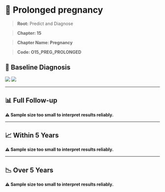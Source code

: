 # 🧬 Prolonged pregnancy
    
> **Root:** Predict and Diagnose

> **Chapter: 15**

> **Chapter Name: Pregnancy**

> **Code: O15_PREG_PROLONGED**

## 🧪 Baseline Diagnosis

<img src="/Predict/Figures/Baseline/IMP/O15_PREG_PROLONGED.png" />

<CsvTableIMP src="/public/Predict/Data/Baseline/IMP/IMP_O15_PREG_PROLONGED.csv" label="🔍 View full results" />

<img src="/Predict/Figures/Baseline/ROC/O15_PREG_PROLONGED.png" />

<CsvTableROC src="/public/Predict/Data/Baseline/EVA/O15_PREG_PROLONGED.csv" label="🔍 View full results" />

---

## 📊 Full Follow-up

**⚠️ Sample size too small to interpret results reliably.**

---

## 📈 Within 5 Years

**⚠️ Sample size too small to interpret results reliably.**

---

## 📉 Over 5 Years

**⚠️ Sample size too small to interpret results reliably.**
